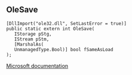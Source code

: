 ## OleSave

```
[DllImport("ole32.dll", SetLastError = true)]
public static extern int OleSave(
   IStorage pStg,
   IStream pStm,
   [MarshalAs(
   UnmanagedType.Bool)] bool fSameAsLoad
);
```

[Microsoft documentation](https://docs.microsoft.com/en-us/windows/win32/api/ole2/nf-ole2-olesave)
